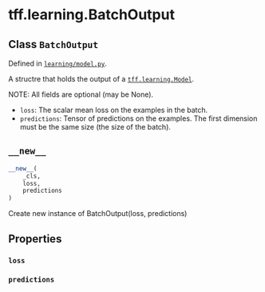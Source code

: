 <div itemscope itemtype="http://developers.google.com/ReferenceObject">
<meta itemprop="name" content="tff.learning.BatchOutput" />
<meta itemprop="path" content="Stable" />
<meta itemprop="property" content="loss"/>
<meta itemprop="property" content="predictions"/>
<meta itemprop="property" content="__new__"/>
</div>

# tff.learning.BatchOutput

## Class `BatchOutput`

Defined in
[`learning/model.py`](http://github.com/tensorflow/federated/tree/master/tensorflow_federated/python/learning/model.py).

A structre that holds the output of a
<a href="../../tff/learning/Model.md"><code>tff.learning.Model</code></a>.

NOTE: All fields are optional (may be None).

-   `loss`: The scalar mean loss on the examples in the batch.
-   `predictions`: Tensor of predictions on the examples. The first dimension
    must be the same size (the size of the batch).

<h2 id="__new__"><code>__new__</code></h2>

```python
__new__(
    _cls,
    loss,
    predictions
)
```

Create new instance of BatchOutput(loss, predictions)

## Properties

<h3 id="loss"><code>loss</code></h3>

<h3 id="predictions"><code>predictions</code></h3>
